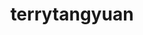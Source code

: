 ---
title: terrytangyuan
github: https://github.com/terrytangyuan
mode: dark
transition: 1s
score: 75.6
archetype:
- Minimalistic
---
